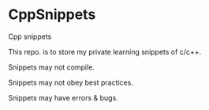 CppSnippets
===========

Cpp snippets

This repo. is to store my private learning snippets of c/c++.

Snippets may not compile.

Snippets may not obey best practices.

Snippets may have errors & bugs.
